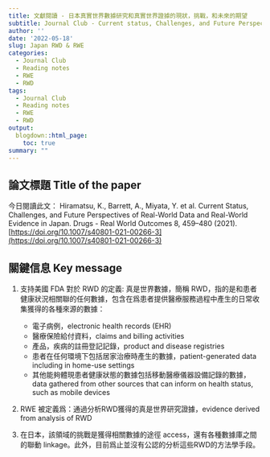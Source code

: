 ```yaml
---
title: 文獻閱讀 - 日本真實世界數據研究和真實世界證據的現狀，挑戰，和未來的期望
subtitle: Journal Club - Current status, Challenges, and Future Perspectives for Japan RWD & RWE 
author: ''
date: '2022-05-18'
slug: Japan RWD & RWE
categories: 
  - Journal Club
  - Reading notes
  - RWE
  - RWD
tags: 
  - Journal Club
  - Reading notes
  - RWE
  - RWD
output:
  blogdown::html_page:
    toc: true
summary: ""
---
```



## 論文標題 Title of the paper

今日閱讀此文：
Hiramatsu, K., Barrett, A., Miyata, Y. et al. Current Status, Challenges, and Future Perspectives of Real-World Data and Real-World Evidence in Japan. Drugs - Real World Outcomes 8, 459–480 (2021). [https://doi.org/10.1007/s40801-021-00266-3](https://doi.org/10.1007/s40801-021-00266-3)


## 關鍵信息 Key message 

1. 支持美國 FDA 對於 RWD 的定義: 真是世界數據，簡稱 RWD，指的是和患者健康狀況相關聯的任何數據，包含在爲患者提供醫療服務過程中產生的日常收集獲得的各種來源的數據：
    - 電子病例，electronic health records (EHR)
    - 醫療保險給付資料，claims and billing activities
    - 產品，疾病的註冊登記記錄，product and disease registries
    - 患者在任何環境下包括居家治療時產生的數據，patient-generated data including in home-use settings
    - 其他能夠體現患者健康狀態的數據包括移動醫療儀器設備記錄的數據，data gathered from other sources that can inform on health status, such as mobile devices

2. RWE 被定義爲：通過分析RWD獲得的真是世界研究證據，evidence derived from analysis of RWD

3. 在日本，該領域的挑戰是獲得相關數據的途徑 access，還有各種數據庫之間的聯動 linkage。此外，目前爲止並沒有公認的分析這些RWD的方法學手段。
